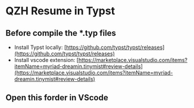 # QZH Resume in Typst

## Before compile the *.typ files

* Install Typst locally: [https://github.com/typst/typst/releases](https://github.com/typst/typst/releases)
* Install vscode extension: [https://marketplace.visualstudio.com/items?itemName=myriad-dreamin.tinymist#review-details](https://marketplace.visualstudio.com/items?itemName=myriad-dreamin.tinymist#review-details)

## Open this forder in VScode